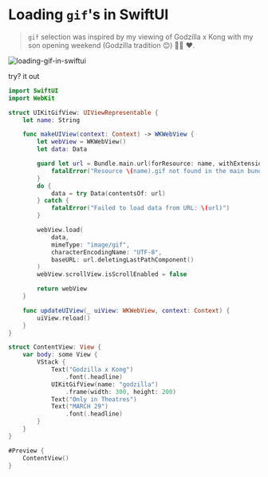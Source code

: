 # Loading `gif`'s in SwiftUI

> `gif` selection was inspired by my viewing of Godzilla x Kong with my son opening weekend (Godzilla tradition 😊) 👦🏾 ❤️.

![loading-gif-in-swiftui](https://github.com/alexpaul/SwiftUI/assets/1819208/7a5f6c77-2f97-4a8f-8cf6-083ec5d33e3c)

try? it out 

```swift
import SwiftUI
import WebKit

struct UIKitGifView: UIViewRepresentable {
    let name: String

    func makeUIView(context: Context) -> WKWebView {
        let webView = WKWebView()
        let data: Data

        guard let url = Bundle.main.url(forResource: name, withExtension: "gif") else {
            fatalError("Resource \(name).gif not found in the main bundle.")
        }
        do {
            data = try Data(contentsOf: url)
        } catch {
            fatalError("Failed to load data from URL: \(url)")
        }

        webView.load(
            data,
            mimeType: "image/gif",
            characterEncodingName: "UTF-8",
            baseURL: url.deletingLastPathComponent()
        )
        webView.scrollView.isScrollEnabled = false

        return webView
    }

    func updateUIView(_ uiView: WKWebView, context: Context) {
        uiView.reload()
    }
}

struct ContentView: View {
    var body: some View {
        VStack {
            Text("Godzilla x Kong")
                .font(.headline)
            UIKitGifView(name: "godzilla")
                .frame(width: 300, height: 200)
            Text("Only in Theatres")
            Text("MARCH 29")
                .font(.headline)
        }
    }
}

#Preview {
    ContentView()
}
```
